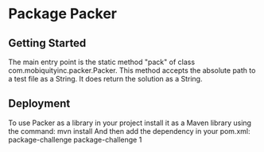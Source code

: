 # Package Packer

## Getting Started
The main entry point is the static method "pack" of class com.mobiquityinc.packer.Packer.
This method accepts the absolute path to a test file as a String. It does return the solution as a String.
## Deployment
To use Packer as a library in your project install it as a Maven library using the command: mvn install
And then add the dependency in your pom.xml:
<dependency>
  <groupId>package-challenge</groupId>
  <artifactId>package-challenge</artifactId>
  <version>1</version>
</dependency>